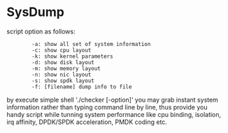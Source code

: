 # SysDump

script option as follows:
```shell
        -a: show all set of system information
        -c: show cpu layout
        -k: show kernel parameters
        -d: show disk layout
        -m: show memory layout
        -n: show nic layout
        -s: show spdk layout
        -f: [filename] dump info to file
```

by execute simple shell './checker [-option]' you may grab instant system information rather than typing command line by line, thus provide you handy script while tunning system performance like cpu binding, isolation, irq affinity, DPDK/SPDK acceleration, PMDK coding etc.

